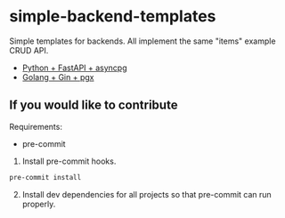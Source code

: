 # simple-backend-templates
Simple templates for backends. All implement the same "items" example CRUD API.

- [Python + FastAPI + asyncpg](./python-fastapi-asyncpg/)
- [Golang + Gin + pgx](./golang-gin-pgx/)

## If you would like to contribute

Requirements:
- pre-commit

1. Install pre-commit hooks.
```sh
pre-commit install
```

2. Install dev dependencies for all projects so that pre-commit can run properly.
